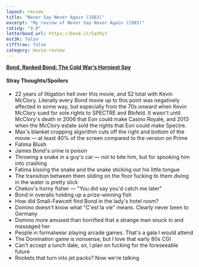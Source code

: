```yaml
---
layout: review
title: "Never Say Never Again (1983)"
excerpt: "My review of Never Say Never Again (1983)"
rating: "3.0"
letterboxd_url: https://boxd.it/5qYDy1
mst3k: false
rifftrax: false
category: movie-review
---
```


<b><a href="https://boxd.it/r6gwI" title="Bond, Ranked Bond: The Cold War’s Horniest Spy">Bond, Ranked Bond: The Cold War’s Horniest Spy</a></b>

#### Stray Thoughts/Spoilers

- 22 years of litigation hell over this movie, and 52 total with Kevin McClory. Literally every Bond movie up to this point was negatively affected in some way, but especially from the 70s onward when Kevin McClory sued for sole rights to SPECTRE and Blofeld. It wasn't until McClory's death in 2006 that Eon could make Casino Royale, and 2013 when the McClory estate sold the rights that Eon could make Spectre.
- Max's blanket cropping algorithm cuts off the right and bottom of the movie — at least 40% of the screen compared to the version on Prime
- Fatima Blush
- James Bond's urine is poison
- Throwing a snake in a guy's car — not to bite him, but for spooking him into crashing
- Fatima kissing the snake and the snake sticking out his little tongue
- The transition between them sliding on the floor fucking to them diving in the water is pretty slick
- Chekov's horny fisher — "You did say you'd catch me later"
- Bond in overalls holding up a prize-winning fish
- How did Small-Fawcett find Bond in the lady's hotel room?
- Domino doesn't know what "C'est la vie" means. Clearly never been to Germany
- Domino more amused than horrified that a strange man snuck in and massaged her
- People in formalwear playing arcade games. That's a gala I would attend
- The Domination game is nonsense, but I love that early 80s CGI
- Can't accept a lunch date, sir, I plan on fucking for the foreseeable future
- Rockets that turn into jet packs? Now we're talking
